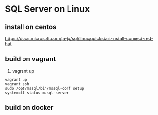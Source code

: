 SQL Server on Linux
==============

## install on centos
https://docs.microsoft.com/ja-jp/sql/linux/quickstart-install-connect-red-hat

## build on vagrant
1. vagrant up
```
vagrant up
vagrant ssh
sudo /opt/mssql/bin/mssql-conf setup
systemctl status mssql-server
```

## build on docker

